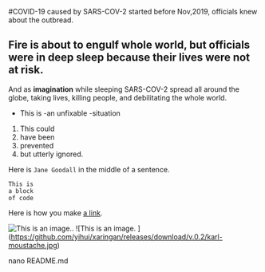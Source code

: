 #COVID-19 caused by SARS-COV-2 started before Nov,2019, officials knew about the outbread.
 ## Fire is about to engulf whole world, but officials were in deep sleep because their lives were not at risk.

And as  **imagination** while sleeping SARS-COV-2 spread all around the globe, taking lives, killing people, and debilitating the whole world.

- This is
-an unfixable
-situation

1. This could
2. have been 
3. prevented
4. but utterly ignored.

Here is `Jane Goodall` in the middle of a sentence.

```
This is
a block
of code
```

Here is how you make [a link](https://www.wikipedia.org/).

![This is an image.](https://www.wikipedia.org/).
![This is an image. ] (https://github.com/yihui/xaringan/releases/download/v.0.2/karl-moustache.jpg)

nano README.md
